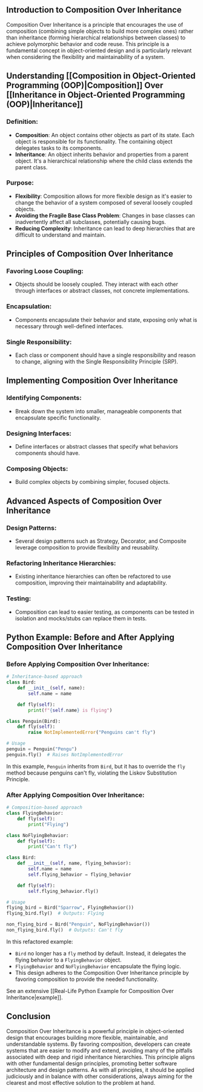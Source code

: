 
## Introduction to Composition Over Inheritance

Composition Over Inheritance is a principle that encourages the use of composition (combining simple objects to build more complex ones) rather than inheritance (forming hierarchical relationships between classes) to achieve polymorphic behavior and code reuse. This principle is a fundamental concept in object-oriented design and is particularly relevant when considering the flexibility and maintainability of a system.

## Understanding [[Composition in Object-Oriented Programming (OOP)|Composition]] Over [[Inheritance in Object-Oriented Programming (OOP)|Inheritance]]

### Definition:

- **Composition**: An object contains other objects as part of its state. Each object is responsible for its functionality. The containing object delegates tasks to its components.
- **Inheritance**: An object inherits behavior and properties from a parent object. It's a hierarchical relationship where the child class extends the parent class.

### Purpose:

- **Flexibility**: Composition allows for more flexible design as it's easier to change the behavior of a system composed of several loosely coupled objects.
- **Avoiding the Fragile Base Class Problem**: Changes in base classes can inadvertently affect all subclasses, potentially causing bugs.
- **Reducing Complexity**: Inheritance can lead to deep hierarchies that are difficult to understand and maintain.

## Principles of Composition Over Inheritance

### Favoring Loose Coupling:

- Objects should be loosely coupled. They interact with each other through interfaces or abstract classes, not concrete implementations.

### Encapsulation:

- Components encapsulate their behavior and state, exposing only what is necessary through well-defined interfaces.

### Single Responsibility:

- Each class or component should have a single responsibility and reason to change, aligning with the Single Responsibility Principle (SRP).

## Implementing Composition Over Inheritance

### Identifying Components:

- Break down the system into smaller, manageable components that encapsulate specific functionality.

### Designing Interfaces:

- Define interfaces or abstract classes that specify what behaviors components should have.

### Composing Objects:

- Build complex objects by combining simpler, focused objects.

## Advanced Aspects of Composition Over Inheritance

### Design Patterns:

- Several design patterns such as Strategy, Decorator, and Composite leverage composition to provide flexibility and reusability.

### Refactoring Inheritance Hierarchies:

- Existing inheritance hierarchies can often be refactored to use composition, improving their maintainability and adaptability.

### Testing:

- Composition can lead to easier testing, as components can be tested in isolation and mocks/stubs can replace them in tests.

## Python Example: Before and After Applying Composition Over Inheritance

### Before Applying Composition Over Inheritance:

```python
# Inheritance-based approach
class Bird:
    def __init__(self, name):
        self.name = name

    def fly(self):
        print(f"{self.name} is flying")

class Penguin(Bird):
    def fly(self):
        raise NotImplementedError("Penguins can't fly")

# Usage
penguin = Penguin("Pengu")
penguin.fly()  # Raises NotImplementedError
```

In this example, `Penguin` inherits from `Bird`, but it has to override the `fly` method because penguins can't fly, violating the Liskov Substitution Principle.

### After Applying Composition Over Inheritance:

```python
# Composition-based approach
class FlyingBehavior:
    def fly(self):
        print("Flying")

class NoFlyingBehavior:
    def fly(self):
        print("Can't fly")

class Bird:
    def __init__(self, name, flying_behavior):
        self.name = name
        self.flying_behavior = flying_behavior

    def fly(self):
        self.flying_behavior.fly()

# Usage
flying_bird = Bird("Sparrow", FlyingBehavior())
flying_bird.fly()  # Outputs: Flying

non_flying_bird = Bird("Penguin", NoFlyingBehavior())
non_flying_bird.fly()  # Outputs: Can't fly
```

In this refactored example:

- `Bird` no longer has a `fly` method by default. Instead, it delegates the flying behavior to a `FlyingBehavior` object.
- `FlyingBehavior` and `NoFlyingBehavior` encapsulate the flying logic.
- This design adheres to the Composition Over Inheritance principle by favoring composition to provide the needed functionality.

See an extensive [[Real-Life Python Example for Composition Over Inheritance|example]].
## Conclusion

Composition Over Inheritance is a powerful principle in object-oriented design that encourages building more flexible, maintainable, and understandable systems. By favoring composition, developers can create systems that are easier to modify and extend, avoiding many of the pitfalls associated with deep and rigid inheritance hierarchies. This principle aligns with other fundamental design principles, promoting better software architecture and design patterns. As with all principles, it should be applied judiciously and in balance with other considerations, always aiming for the clearest and most effective solution to the problem at hand.